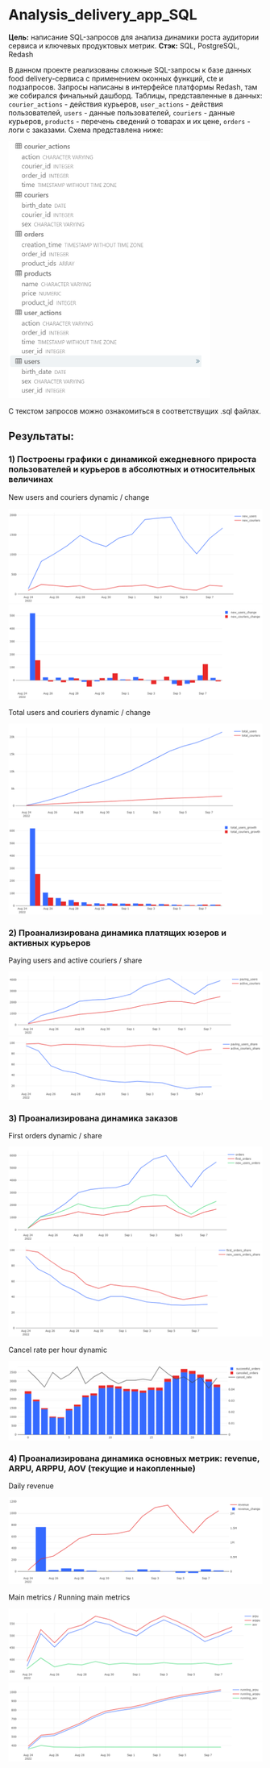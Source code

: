 # Analysis_delivery_app_SQL
**Цель:** написание SQL-запросов для анализа динамики роста аудитории сервиса и ключевых продуктовых метрик. 
**Стэк:** SQL, PostgreSQL, Redash

В данном проекте реализованы сложные SQL-запросы к базе данных food delivery-сервиса с применением оконных функций, cte и подзапросов. Запросы написаны в интерфейсе платформы Redash, там же собирался финальный дашборд.
Таблицы, представленные в данных: `courier_actions` - действия курьеров, `user_actions` - действия пользователей, `users` - данные пользователей, `couriers` - данные курьеров, `products` - перечень сведений о товарах и их цене, `orders` - логи с заказами.
Схема представлена ниже:

<img src="Images/tables.png" alt="Схема таблиц" style="width: 400px; height: auto;">

С текстом запросов можно ознакомиться в соответствущих .sql файлах.

## **Результаты:**  

### 1) Построены графики с динамикой ежедневного прироста пользователей и курьеров в абсолютных и относительных величинах

New users and couriers dynamic / change 

<img src="https://github.com/savachechen/Analysis_delivery_app_SQL/blob/main/Images/new_users_and_couriers.png"> <img src="https://github.com/savachechen/Analysis_delivery_app_SQL/blob/main/Images/new_users_and_couriers_change.png"> 

Total users and couriers dynamic / change 

<img src="https://github.com/savachechen/Analysis_delivery_app_SQL/blob/main/Images/total_users_and_couriers.png"> <img src="https://github.com/savachechen/Analysis_delivery_app_SQL/blob/main/Images/total_users_and_couriers_growth.png">

### 2) Проанализирована динамика платящих юзеров и активных курьеров

Paying users and active couriers / share

<img src="https://github.com/savachechen/Analysis_delivery_app_SQL/blob/main/Images/paying_users_and_active_couriers.png"> <img src="https://github.com/savachechen/Analysis_delivery_app_SQL/blob/main/Images/paying_users_and_active_couriers_share.png">

### 3) Проанализирована динамика заказов

First orders dynamic / share 

<img src="https://github.com/savachechen/Analysis_delivery_app_SQL/blob/main/Images/orders_dynamic.png"> <img src="https://github.com/savachechen/Analysis_delivery_app_SQL/blob/main/Images/orders_dynamic_share.png">

Cancel rate per hour dynamic

<img src="https://github.com/savachechen/Analysis_delivery_app_SQL/blob/main/Images/successful_and_canceled_orders.png">

### 4) Проанализирована динамика основных метрик: revenue, ARPU, ARPPU, AOV (текущие и накопленные)

Daily revenue

<img src="https://github.com/savachechen/Analysis_delivery_app_SQL/blob/main/Images/revenue_change.png">

Main metrics / Running main metrics

<img src="https://github.com/savachechen/Analysis_delivery_app_SQL/blob/main/Images/arpu_arppu_aov.png"> <img src="https://github.com/savachechen/Analysis_delivery_app_SQL/blob/main/Images/running_arpu_arppu_aov.png">



